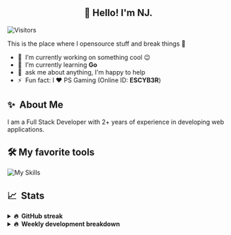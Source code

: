 <h2 align="center">👋 Hello! I'm NJ.</h2>

![Visitors](https://visitor-badge.glitch.me/badge?page_id=n-jaisabai.n-jaisabai)

This is the place where I opensource stuff and break things :rofl:

- 🔭 &nbsp;I’m currently working on something cool :wink:
- 🌱 &nbsp;I’m currently learning **Go**
- 💬 &nbsp;ask me about anything, I'm happy to help
- ⚡ &nbsp;Fun fact: I ❤️ PS Gaming (Online ID: **ESCYB3R**)

## ✨ &nbsp;About Me
  I am a Full Stack Developer with 2+ years of experience in developing web applications.</p>
  
## 🛠️ My favorite tools
![My Skills](https://skillicons.dev/icons?i=vue,go,nodejs,ts,js,python,postgres,mongodb,redis,git,docker,vscode)

## 📈 &nbsp;Stats
  
  <details>
  <summary><b>🔥 &nbsp;GitHub streak</b></summary>
  <br/>
  
  [![GitHub Streak](http://github-readme-streak-stats.herokuapp.com?user=n-jaisabai&theme=github-dark-blue&hide_border=true)](https://git.io/streak-stats)
  
  </details>
  
  <details>
  <summary><b>🔥 &nbsp;Weekly development breakdown</b></summary>
  <br/>
  
  <!--START_SECTION:waka-->

```text
Go           5 hrs 51 mins   ███████████████████▓░░░░░   78.31 %
Python       1 hr 7 mins     ███▓░░░░░░░░░░░░░░░░░░░░░   14.96 %
Makefile     9 mins          ▓░░░░░░░░░░░░░░░░░░░░░░░░   02.13 %
Git Config   7 mins          ▒░░░░░░░░░░░░░░░░░░░░░░░░   01.60 %
Bash         5 mins          ▒░░░░░░░░░░░░░░░░░░░░░░░░   01.18 %
SQL          2 mins          ░░░░░░░░░░░░░░░░░░░░░░░░░   00.60 %
```

<!--END_SECTION:waka-->
  <b>Note:</b> Top languages is only a metric of the languages my weekly code consists of and doesn't reflect experience or skill level.
  </details>
